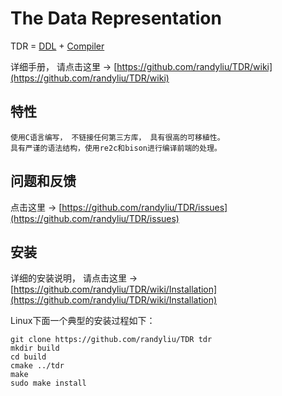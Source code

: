 The Data Representation
=======================

TDR = [DDL](http://en.wikipedia.org/wiki/Data_Definition_Language) + [Compiler](http://en.wikipedia.org/wiki/Compiler)

详细手册， 请点击这里 → [https://github.com/randyliu/TDR/wiki](https://github.com/randyliu/TDR/wiki)


特性
----
	使用C语言编写， 不链接任何第三方库， 具有很高的可移植性。
	具有严谨的语法结构，使用re2c和bison进行编译前端的处理。


问题和反馈
----------
点击这里 → [https://github.com/randyliu/TDR/issues](https://github.com/randyliu/TDR/issues)

安装
----
详细的安装说明， 请点击这里 → [https://github.com/randyliu/TDR/wiki/Installation](https://github.com/randyliu/TDR/wiki/Installation)

Linux下面一个典型的安装过程如下：

	git clone https://github.com/randyliu/TDR tdr
	mkdir build
	cd build
	cmake ../tdr
	make
	sudo make install
